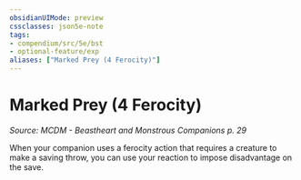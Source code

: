 ```yaml
---
obsidianUIMode: preview
cssclasses: json5e-note
tags:
- compendium/src/5e/bst
- optional-feature/exp
aliases: ["Marked Prey (4 Ferocity)"]
---
```

# Marked Prey (4 Ferocity)
*Source: MCDM - Beastheart and Monstrous Companions p. 29* 

When your companion uses a ferocity action that requires a creature to make a saving throw, you can use your reaction to impose disadvantage on the save.